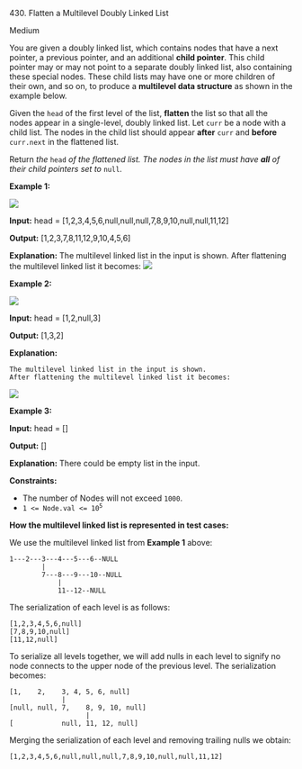430\. Flatten a Multilevel Doubly Linked List

Medium

You are given a doubly linked list, which contains nodes that have a next pointer, a previous pointer, and an additional **child pointer**. This child pointer may or may not point to a separate doubly linked list, also containing these special nodes. These child lists may have one or more children of their own, and so on, to produce a **multilevel data structure** as shown in the example below.

Given the `head` of the first level of the list, **flatten** the list so that all the nodes appear in a single-level, doubly linked list. Let `curr` be a node with a child list. The nodes in the child list should appear **after** `curr` and **before** `curr.next` in the flattened list.

Return _the_ `head` _of the flattened list. The nodes in the list must have **all** of their child pointers set to_ `null`.

**Example 1:**

![](https://leetcode-images.github.io/g0401_0500/s0430_flatten_a_multilevel_doubly_linked_list/flatten11.jpg)

**Input:** head = [1,2,3,4,5,6,null,null,null,7,8,9,10,null,null,11,12]

**Output:** [1,2,3,7,8,11,12,9,10,4,5,6]

**Explanation:** The multilevel linked list in the input is shown. After flattening the multilevel linked list it becomes: ![](https://leetcode-images.github.io/g0401_0500/s0430_flatten_a_multilevel_doubly_linked_list/flatten12.jpg) 

**Example 2:**

![](https://leetcode-images.github.io/g0401_0500/s0430_flatten_a_multilevel_doubly_linked_list/flatten21.jpg)

**Input:** head = [1,2,null,3]

**Output:** [1,3,2]

**Explanation:**

    The multilevel linked list in the input is shown.
    After flattening the multilevel linked list it becomes:

![](https://leetcode-images.github.io/g0401_0500/s0430_flatten_a_multilevel_doubly_linked_list/list.jpg) 

**Example 3:**

**Input:** head = []

**Output:** []

**Explanation:** There could be empty list in the input. 

**Constraints:**

*   The number of Nodes will not exceed `1000`.
*   <code>1 <= Node.val <= 10<sup>5</sup></code>

**How the multilevel linked list is represented in test cases:**

We use the multilevel linked list from **Example 1** above:

    1---2---3---4---5---6--NULL
            |
            7---8---9---10--NULL
                |
                11--12--NULL

The serialization of each level is as follows:

    [1,2,3,4,5,6,null]
    [7,8,9,10,null]
    [11,12,null] 

To serialize all levels together, we will add nulls in each level to signify no node connects to the upper node of the previous level. The serialization becomes:

    [1,    2,    3, 4, 5, 6, null]
                 |
    [null, null, 7,    8, 9, 10, null]
                       |
    [            null, 11, 12, null] 

Merging the serialization of each level and removing trailing nulls we obtain:

    [1,2,3,4,5,6,null,null,null,7,8,9,10,null,null,11,12] 